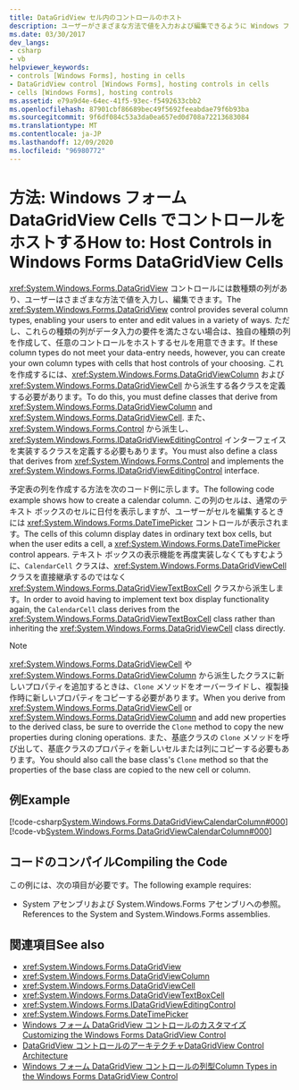 ```yaml
---
title: DataGridView セル内のコントロールのホスト
description: ユーザーがさまざまな方法で値を入力および編集できるように Windows フォーム DataGridView セルのコントロールをホストする方法について説明します。
ms.date: 03/30/2017
dev_langs:
- csharp
- vb
helpviewer_keywords:
- controls [Windows Forms], hosting in cells
- DataGridView control [Windows Forms], hosting controls in cells
- cells [Windows Forms], hosting controls
ms.assetid: e79a9d4e-64ec-41f5-93ec-f5492633cbb2
ms.openlocfilehash: 87901cbf86689bec49f5692feeabdae79f6b93ba
ms.sourcegitcommit: 9f6df084c53a3da0ea657ed0d708a72213683084
ms.translationtype: MT
ms.contentlocale: ja-JP
ms.lasthandoff: 12/09/2020
ms.locfileid: "96980772"
---
```

# <a name="how-to-host-controls-in-windows-forms-datagridview-cells"></a><span data-ttu-id="5fc96-103">方法: Windows フォーム DataGridView Cells でコントロールをホストする</span><span class="sxs-lookup"><span data-stu-id="5fc96-103">How to: Host Controls in Windows Forms DataGridView Cells</span></span>
<span data-ttu-id="5fc96-104"><xref:System.Windows.Forms.DataGridView> コントロールには数種類の列があり、ユーザーはさまざまな方法で値を入力し、編集できます。</span><span class="sxs-lookup"><span data-stu-id="5fc96-104">The <xref:System.Windows.Forms.DataGridView> control provides several column types, enabling your users to enter and edit values in a variety of ways.</span></span> <span data-ttu-id="5fc96-105">ただし、これらの種類の列がデータ入力の要件を満たさない場合は、独自の種類の列を作成して、任意のコントロールをホストするセルを用意できます。</span><span class="sxs-lookup"><span data-stu-id="5fc96-105">If these column types do not meet your data-entry needs, however, you can create your own column types with cells that host controls of your choosing.</span></span> <span data-ttu-id="5fc96-106">これを作成するには、<xref:System.Windows.Forms.DataGridViewColumn> および <xref:System.Windows.Forms.DataGridViewCell> から派生する各クラスを定義する必要があります。</span><span class="sxs-lookup"><span data-stu-id="5fc96-106">To do this, you must define classes that derive from <xref:System.Windows.Forms.DataGridViewColumn> and <xref:System.Windows.Forms.DataGridViewCell>.</span></span> <span data-ttu-id="5fc96-107">また、<xref:System.Windows.Forms.Control> から派生し、<xref:System.Windows.Forms.IDataGridViewEditingControl> インターフェイスを実装するクラスを定義する必要もあります。</span><span class="sxs-lookup"><span data-stu-id="5fc96-107">You must also define a class that derives from <xref:System.Windows.Forms.Control> and implements the <xref:System.Windows.Forms.IDataGridViewEditingControl> interface.</span></span>  
  
 <span data-ttu-id="5fc96-108">予定表の列を作成する方法を次のコード例に示します。</span><span class="sxs-lookup"><span data-stu-id="5fc96-108">The following code example shows how to create a calendar column.</span></span> <span data-ttu-id="5fc96-109">この列のセルは、通常のテキスト ボックスのセルに日付を表示しますが、ユーザーがセルを編集するときには <xref:System.Windows.Forms.DateTimePicker> コントロールが表示されます。</span><span class="sxs-lookup"><span data-stu-id="5fc96-109">The cells of this column display dates in ordinary text box cells, but when the user edits a cell, a <xref:System.Windows.Forms.DateTimePicker> control appears.</span></span> <span data-ttu-id="5fc96-110">テキスト ボックスの表示機能を再度実装しなくてもすむように、`CalendarCell` クラスは、<xref:System.Windows.Forms.DataGridViewCell> クラスを直接継承するのではなく <xref:System.Windows.Forms.DataGridViewTextBoxCell> クラスから派生します。</span><span class="sxs-lookup"><span data-stu-id="5fc96-110">In order to avoid having to implement text box display functionality again, the `CalendarCell` class derives from the <xref:System.Windows.Forms.DataGridViewTextBoxCell> class rather than inheriting the <xref:System.Windows.Forms.DataGridViewCell> class directly.</span></span>  
  
> [!NOTE]
> <span data-ttu-id="5fc96-111"><xref:System.Windows.Forms.DataGridViewCell> や <xref:System.Windows.Forms.DataGridViewColumn> から派生したクラスに新しいプロパティを追加するときは、`Clone` メソッドをオーバーライドし、複製操作時に新しいプロパティをコピーする必要があります。</span><span class="sxs-lookup"><span data-stu-id="5fc96-111">When you derive from <xref:System.Windows.Forms.DataGridViewCell> or <xref:System.Windows.Forms.DataGridViewColumn> and add new properties to the derived class, be sure to override the `Clone` method to copy the new properties during cloning operations.</span></span> <span data-ttu-id="5fc96-112">また、基底クラスの `Clone` メソッドを呼び出して、基底クラスのプロパティを新しいセルまたは列にコピーする必要もあります。</span><span class="sxs-lookup"><span data-stu-id="5fc96-112">You should also call the base class's `Clone` method so that the properties of the base class are copied to the new cell or column.</span></span>  
  
## <a name="example"></a><span data-ttu-id="5fc96-113">例</span><span class="sxs-lookup"><span data-stu-id="5fc96-113">Example</span></span>  
 [!code-csharp[System.Windows.Forms.DataGridViewCalendarColumn#000](~/samples/snippets/csharp/VS_Snippets_Winforms/System.Windows.Forms.DataGridViewCalendarColumn/CS/datagridviewcalendarcolumn.cs#000)]
 [!code-vb[System.Windows.Forms.DataGridViewCalendarColumn#000](~/samples/snippets/visualbasic/VS_Snippets_Winforms/System.Windows.Forms.DataGridViewCalendarColumn/VB/datagridviewcalendarcolumn.vb#000)]  
  
## <a name="compiling-the-code"></a><span data-ttu-id="5fc96-114">コードのコンパイル</span><span class="sxs-lookup"><span data-stu-id="5fc96-114">Compiling the Code</span></span>  
 <span data-ttu-id="5fc96-115">この例には、次の項目が必要です。</span><span class="sxs-lookup"><span data-stu-id="5fc96-115">The following example requires:</span></span>  
  
- <span data-ttu-id="5fc96-116">System アセンブリおよび System.Windows.Forms アセンブリへの参照。</span><span class="sxs-lookup"><span data-stu-id="5fc96-116">References to the System and System.Windows.Forms assemblies.</span></span>  
  
## <a name="see-also"></a><span data-ttu-id="5fc96-117">関連項目</span><span class="sxs-lookup"><span data-stu-id="5fc96-117">See also</span></span>

- <xref:System.Windows.Forms.DataGridView>
- <xref:System.Windows.Forms.DataGridViewColumn>
- <xref:System.Windows.Forms.DataGridViewCell>
- <xref:System.Windows.Forms.DataGridViewTextBoxCell>
- <xref:System.Windows.Forms.IDataGridViewEditingControl>
- <xref:System.Windows.Forms.DateTimePicker>
- [<span data-ttu-id="5fc96-118">Windows フォーム DataGridView コントロールのカスタマイズ</span><span class="sxs-lookup"><span data-stu-id="5fc96-118">Customizing the Windows Forms DataGridView Control</span></span>](customizing-the-windows-forms-datagridview-control.md)
- [<span data-ttu-id="5fc96-119">DataGridView コントロールのアーキテクチャ</span><span class="sxs-lookup"><span data-stu-id="5fc96-119">DataGridView Control Architecture</span></span>](datagridview-control-architecture-windows-forms.md)
- [<span data-ttu-id="5fc96-120">Windows フォーム DataGridView コントロールの列型</span><span class="sxs-lookup"><span data-stu-id="5fc96-120">Column Types in the Windows Forms DataGridView Control</span></span>](column-types-in-the-windows-forms-datagridview-control.md)
